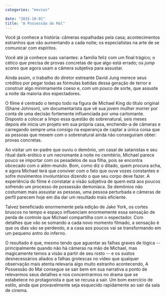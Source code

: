 ```yaml
---
categories: "movies"

date: "2015-10-01"
title: "A Possessão do Mal"
---
```

Você já conhece a história: câmeras espalhadas pela casa; acontecimentos estranhos que vão aumentando a cada noite; os especialistas na arte de se comunicar com espíritos.

Você até já conhece suas variantes: a família feliz com um final trágico; o cético que precisa de provas concretas de que algo está errado; os _jump scares_ que agora usam a câmera subjetiva para assustar.

Ainda assim, o trabalho do diretor estreante David Jung merece seus créditos por pegar todas as fórmulas batidas dessa geração de terror e construir algo minimamente coeso e, com um pouco de sorte, que assuste a noite da maioria dos espectadores.

O filme é centrado o tempo todo na figura de Michael King do título original (Shane Johnson), um documentarista que vê sua jovem mulher morrer por conta de uma decisão fortemente influenciada por uma cartomante. Disposto a colocar a limpo essa questão do sobrenatural, seis meses depois ele inicia um projeto em sua própria casa, enchendo-a de câmeras e carregando sempre uma consigo na esperança de captar a única coisa que as pessoas que mexem com o sobrenatural ainda não conseguiram obter: provas concretas.

Ao visitar um ex-padre que ouviu o demônio, um casal de satanistas e seu ritual dark-erótico e um necromante à noite no cemitério, Michael parece pouco se importar com os pesadelos de sua filha, pois se encontra obcecado com o além-mundo. Bom, como diz o ditado, quem procura acha, e agora Michael terá que conviver com o fato que ouve vozes constantes e sofre movimentos involuntários dizendo o que seu corpo deve fazer. A experiência do filme é constatar a visão subjetiva de quem está aos poucos sofrendo um processo de possessão demoníaca. Se demônios não costumam mais assustar as pessoas, uma pessoa perturbada e câmeras de perfil parecem hoje em dia dar um resultado mais eficiente.

Talvez beneficiado enormemente pela edição de Jake York, os cortes bruscos no tempo e espaço influenciam enormemente essa sensação de perda de controle que Michael compartilha com o espectador. Com detalhes que vão se somando a cada novo momento filmado, a sensação é que os dias vão se perdendo, e a casa aos poucos vai se transformando em um pequeno antro do inferno.

O resultado é que, mesmo tendo que aguentar as falhas graves de lógica -- principalmente quando não há câmeras na mão de Michael, mas magicamente temos a visão a partir de seu rosto -- e os sustos desnecessários aliados a falhas grotescas no vídeo que qualquer observação mais atenta relevaria algo muito estranho acontecendo, A Possessão do Mal consegue se sair bem em sua narrativa a ponto de relevarmos seus detalhes e nos concentrarmos no drama que se estabelece no protagonista e que se recusa a sair. Um bom exercício de estilo, ainda que provavelmente seja esquecido rapidamente ao sair da sala de cinema.
